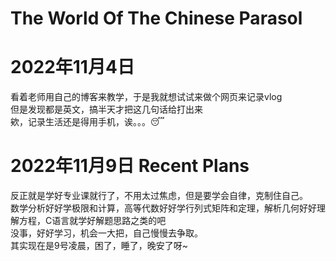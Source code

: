# The World Of The Chinese Parasol
# 2022年11月4日
看着老师用自己的博客来教学，于是我就想试试来做个网页来记录vlog  
但是发现都是英文，搞半天才把这几句话给打出来  
欸，记录生活还是得用手机，诶。。。😴

# 2022年11月9日  Recent Plans
反正就是学好专业课就行了，不用太过焦虑，但是要学会自律，克制住自己。  
数学分析好好学极限和计算，高等代数好好学行列式矩阵和定理，解析几何好好理解方程，C语言就学好解题思路之类的吧  
没事，好好学习，机会一大把，自己慢慢去争取。  
其实现在是9号凌晨，困了，睡了，晚安了呀~
